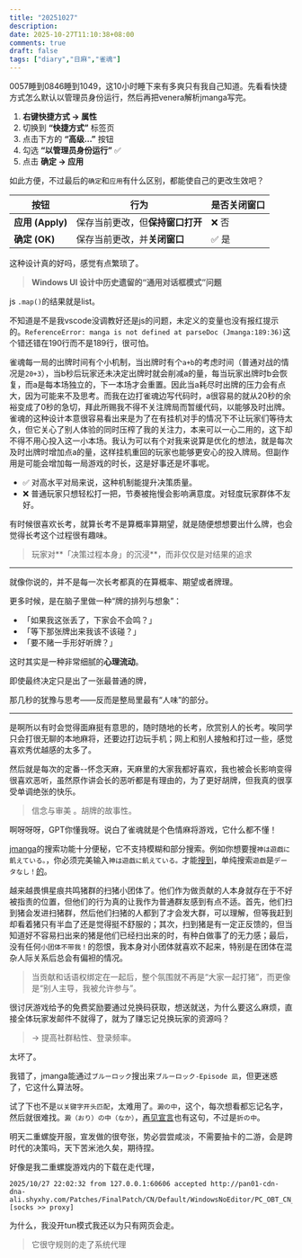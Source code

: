 ```yaml
---
title: "20251027"
description: 
date: 2025-10-27T11:10:38+08:00
comments: true
draft: false
tags: ["diary","日麻","雀魂"]
---
```

0057睡到0846睡到1049，这10小时睡下来有多爽只有我自己知道。先看看快捷方式怎么默认以管理员身份运行，然后再把venera解析jmanga写完。

1. **右键快捷方式 → 属性**
2. 切换到 **“快捷方式”** 标签页
3. 点击下方的 **“高级…”** 按钮
4. 勾选 **“以管理员身份运行”** ✅
5. 点击 **确定 → 应用**

如此方便，不过最后的`确定`和`应用`有什么区别，都能使自己的更改生效吧？

| 按钮             | 行为                 | 是否关闭窗口 |
| -------------- | ------------------ | ------ |
| **应用 (Apply)** | 保存当前更改，但**保持窗口打开** | ❌ 否    |
| **确定 (OK)**    | 保存当前更改，并**关闭窗口**   | ✅ 是    |

这种设计真的好吗，感觉有点繁琐了。

> **Windows UI 设计中历史遗留的“通用对话框模式”问题**

js `.map()`的结果就是list。

不知道是不是我vscode没调教好还是js的问题，未定义的变量也没有报红提示的。`ReferenceError: manga is not defined at parseDoc (Jmanga:189:36)`这个错还错在190行而不是189行，很可怕。

雀魂每一局的出牌时间有个小机制，当出牌时有个`a+b`的考虑时间（普通对战的情况是`20+3`），当b秒后玩家还未决定出牌时就会削减a的量，每当玩家出牌时b会恢复，而a是每本场独立的，下一本场才会重置。因此当a耗尽时出牌的压力会有点大，因为可能来不及思考。而我在边打雀魂边写代码时，a很容易的就从20秒的余裕变成了0秒的急切，拜此所赐我不得不关注牌局而暂缓代码，以能够及时出牌。雀魂的这种设计本意很容易看出来是为了在有挂机对手的情况下不让玩家们等待太久，但它关心了别人体验的同时压榨了我的关注力，本来可以一心二用的，这下却不得不用心投入这一小本场。我认为可以有个对我来说算是优化的想法，就是每次及时出牌时增加点a的量，这样挂机重回的玩家也能够更安心的投入牌局。但副作用是可能会增加每一局游戏的时长，这是好事还是坏事呢。


- ✅ 对高水平对局来说，这种机制能提升决策质量。
- ❌ 普通玩家只想轻松打一把，节奏被拖慢会影响满意度。对轻度玩家群体不友好。

有时候很喜欢长考，就算长考不是算概率算期望，就是随便想想要出什么牌，也会觉得长考这个过程很有趣味。

> 玩家对**「决策过程本身」的沉浸**，而非仅仅是对结果的追求

---

就像你说的，并不是每一次长考都真的在算概率、期望或者牌理。

更多时候，是在脑子里做一种“牌的排列与想象”：

* 「如果我这张丢了，下家会不会鸣？」
* 「等下那张牌出来我该不该碰？」
* 「要不赌一手形好听牌？」

这时其实是一种非常细腻的**心理流动**。

即使最终决定只是出了一张最普通的牌，

那几秒的犹豫与思考——反而是整局里最有“人味”的部分。

---

是啊所以有时会觉得面麻挺有意思的，随时随地的长考，欣赏别人的长考。唉同学只会打很无聊的本地麻将，还要边打边玩手机；网上和别人接触和打过一些，感觉喜欢秀优越感的太多了。

然后就是每次的定番--怀念天麻，天麻里的大家我都好喜欢，我也被会长影响变得很喜欢恶听，虽然原作讲会长的恶听都是有理由的，为了更好胡牌，但我真的很享受单调绝张的快乐。

> 信念与审美 。胡牌的故事性。

啊呀呀呀，GPT你懂我呀。说白了雀魂就是个色情麻将游戏，它什么都不懂！

[jmanga](https://jmanga.tel/home/)的搜索功能十分便秘，它不支持模糊和部分搜索。例如你想要搜`神は遊戯に飢えている。`，你必须完美输入`神は遊戯に飢えている。`才能[搜到](https://jmanga.tel/?q=%E7%A5%9E%E3%81%AF%E9%81%8A%E6%88%AF%E3%81%AB%E9%A3%A2%E3%81%88%E3%81%A6%E3%81%84%E3%82%8B%E3%80%82)，单纯搜索`遊戯`是`データなし！`[的](https://jmanga.tel/?q=%E9%81%8A%E6%88%AF)。

越来越畏惧星痕共鸣猪群的扫猪小团体了。他们作为做贡献的人本身就存在于不好被指责的位置，但他们的行为真的让我作为普通群友感到有点不适。首先，他们扫到猪会发进扫猪群，然后他们扫猪的人都到了才会发大群，可以理解，但等我赶到却看着猪只有半血了还是觉得挺不舒服的；其次，扫到猪是有一定正反馈的，但当知道好不容易扫出来的猪是他们已经扫出来的时，有种白做事了的无力感；最后，没有任何`小团体不带我！`的怨恨，我本身对小团体就喜欢不起来，特别是在团体在混杂人际关系后总会有偏袒的情况。

> 当贡献和话语权绑定在一起后，整个氛围就不再是“大家一起打猪”，而更像是“别人主导，我被允许参与”。

很讨厌游戏给予的免费奖励要通过兑换码获取，想送就送，为什么要这么麻烦，直接全体玩家发邮件不就得了，就为了赚忘记兑换玩家的资源吗？

> → 提高社群粘性、登录频率。

太坏了。

我错了，jmanga能通过`ブルーロック`搜出来`ブルーロック-Episode 凪`，但更迷惑了，它这什么算法呀。

试了下也不是`以关键字开头匹配`，太难用了。`澱の中`，这个，每次想看都忘记名字，然后就很难找。`澱（おり）の中（なか）`，[再见宣言](https://www.bilibili.com/video/BV1194y197Re)也有这句，不过是`折の中`。

明天二重螺旋开服，宣发做的很夸张，势必尝尝咸淡，不需要抽卡的二游，会是跨时代的决策吗，天下苦米池久矣，期待捏。

好像是我二重螺旋游戏内的下载在走代理，

```
2025/10/27 22:02:32 from 127.0.0.1:60606 accepted http://pan01-cdn-dna-ali.shyxhy.com/Patches/FinalPatch/CN/Default/WindowsNoEditor/PC_OBT_CN_Pub/510014/1.0.14.1_Map_WindowsNoEditor_510014_P.pak [socks >> proxy]
```

为什么，我没开tun模式我还以为只有网页会走。

> 它很守规则的走了系统代理
